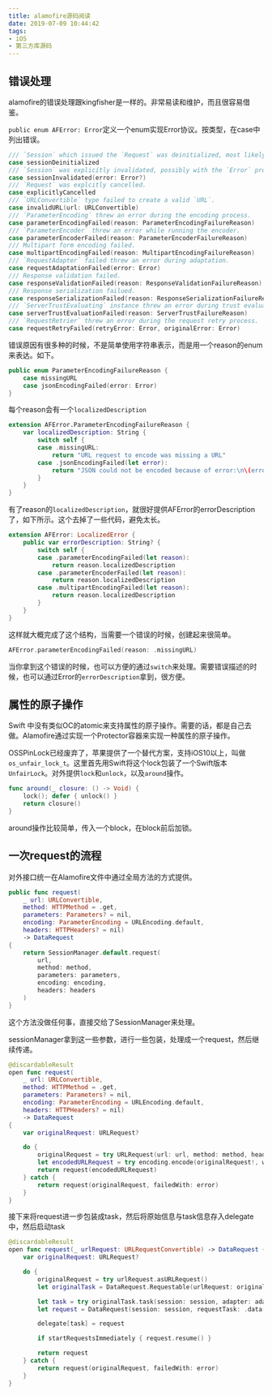 ```yaml
---
title: alamofire源码阅读
date: 2019-07-09 10:44:42
tags:
- iOS
- 第三方库源码
---
```


## 错误处理

alamofire的错误处理跟kingfisher是一样的。非常易读和维护，而且很容易借鉴。

`public enum AFError: Error`定义一个enum实现Error协议。按类型，在case中列出错误。

````swift
/// `Session` which issued the `Request` was deinitialized, most likely because its reference went out of scope.
case sessionDeinitialized
/// `Session` was explicitly invalidated, possibly with the `Error` produced by the underlying `URLSession`.
case sessionInvalidated(error: Error?)
/// `Request` was explcitly cancelled.
case explicitlyCancelled
/// `URLConvertible` type failed to create a valid `URL`.
case invalidURL(url: URLConvertible)
/// `ParameterEncoding` threw an error during the encoding process.
case parameterEncodingFailed(reason: ParameterEncodingFailureReason)
/// `ParameterEncoder` threw an error while running the encoder.
case parameterEncoderFailed(reason: ParameterEncoderFailureReason)
/// Multipart form encoding failed.
case multipartEncodingFailed(reason: MultipartEncodingFailureReason)
/// `RequestAdapter` failed threw an error during adaptation.
case requestAdaptationFailed(error: Error)
/// Response validation failed.
case responseValidationFailed(reason: ResponseValidationFailureReason)
/// Response serialization failued.
case responseSerializationFailed(reason: ResponseSerializationFailureReason)
/// `ServerTrustEvaluating` instance threw an error during trust evaluation.
case serverTrustEvaluationFailed(reason: ServerTrustFailureReason)
/// `RequestRetrier` threw an error during the request retry process.
case requestRetryFailed(retryError: Error, originalError: Error)
````

错误原因有很多种的时候，不是简单使用字符串表示，而是用一个reason的enum来表达。如下。

````swift
public enum ParameterEncodingFailureReason {
    case missingURL
    case jsonEncodingFailed(error: Error)
}
````

每个reason会有一个`localizedDescription`

````swift
extension AFError.ParameterEncodingFailureReason {
    var localizedDescription: String {
        switch self {
        case .missingURL:
            return "URL request to encode was missing a URL"
        case .jsonEncodingFailed(let error):
            return "JSON could not be encoded because of error:\n\(error.localizedDescription)"
        }
    }
}
````

有了reason的`localizedDescription`，就很好提供AFError的errorDescription了，如下所示。这个去掉了一些代码，避免太长。

````swift
extension AFError: LocalizedError {
    public var errorDescription: String? {
        switch self {
        case .parameterEncodingFailed(let reason):
            return reason.localizedDescription
        case .parameterEncoderFailed(let reason):
            return reason.localizedDescription
        case .multipartEncodingFailed(let reason):
            return reason.localizedDescription
        }
    }
}
````

这样就大概完成了这个结构，当需要一个错误的时候，创建起来很简单。

````swift
AFError.parameterEncodingFailed(reason: .missingURL)
````

当你拿到这个错误的时候，也可以方便的通过`switch`来处理。需要错误描述的时候，也可以通过Error的`errorDescription`拿到，很方便。



## 属性的原子操作

Swift 中没有类似OC的atomic来支持属性的原子操作。需要的话，都是自己去做。Alamofire通过实现一个Protector容器来实现一种属性的原子操作。

OSSPinLock已经废弃了，苹果提供了一个替代方案，支持iOS10以上，叫做`os_unfair_lock_t`。这里首先用Swift将这个lock包装了一个Swift版本`UnfairLock`。对外提供`lock`和`unlock`，以及`around`操作。

````swift
func around(_ closure: () -> Void) {
    lock(); defer { unlock() }
    return closure()
}
````

around操作比较简单，传入一个block，在block前后加锁。



## 一次request的流程

对外接口统一在Alamofire文件中通过全局方法的方式提供。

````swift
public func request(
    _ url: URLConvertible,
    method: HTTPMethod = .get,
    parameters: Parameters? = nil,
    encoding: ParameterEncoding = URLEncoding.default,
    headers: HTTPHeaders? = nil)
    -> DataRequest
{
    return SessionManager.default.request(
        url,
        method: method,
        parameters: parameters,
        encoding: encoding,
        headers: headers
    )
}
````

这个方法没做任何事，直接交给了SessionManager来处理。

sessionManager拿到这一些参数，进行一些包装，处理成一个request，然后继续传递。

```swift
@discardableResult
open func request(
    _ url: URLConvertible,
    method: HTTPMethod = .get,
    parameters: Parameters? = nil,
    encoding: ParameterEncoding = URLEncoding.default,
    headers: HTTPHeaders? = nil)
    -> DataRequest
{
    var originalRequest: URLRequest?

    do {
        originalRequest = try URLRequest(url: url, method: method, headers: headers)
        let encodedURLRequest = try encoding.encode(originalRequest!, with: parameters)
        return request(encodedURLRequest)
    } catch {
        return request(originalRequest, failedWith: error)
    }
}
```



接下来将request进一步包装成task，然后将原始信息与task信息存入delegate中，然后启动task

````swift
@discardableResult
open func request(_ urlRequest: URLRequestConvertible) -> DataRequest {
    var originalRequest: URLRequest?

    do {
        originalRequest = try urlRequest.asURLRequest()
        let originalTask = DataRequest.Requestable(urlRequest: originalRequest!)

        let task = try originalTask.task(session: session, adapter: adapter, queue: queue)
        let request = DataRequest(session: session, requestTask: .data(originalTask, task))

        delegate[task] = request

        if startRequestsImmediately { request.resume() }

        return request
    } catch {
        return request(originalRequest, failedWith: error)
    }
}
````

